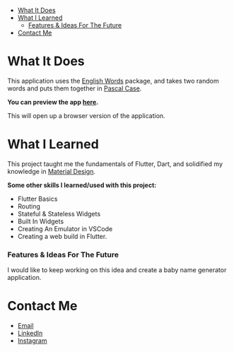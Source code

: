 
- [What It Does](#what-it-does)
- [What I Learned](#what-i-learned)
    - [Features & Ideas For The Future](#features--ideas-for-the-future)
- [Contact Me](#contact-me)

# What It Does

This application uses the [English Words](https://pub.dev/packages/english_words) package, and takes two random words and puts them together in [Pascal Case](https://www.theserverside.com/definition/Pascal-case).

**You can preview the app [here](https://coletoncodes.github.io).**

 This will open up a browser version of the application.

# What I Learned

This project taught me the fundamentals of Flutter, Dart, and solidified my knowledge in [Material Design](https://material.io/develop/flutter).

**Some other skills I learned/used with this project:**
- Flutter Basics
- Routing
- Stateful & Stateless Widgets
- Built In Widgets
- Creating An Emulator in VSCode
- Creating a web build in Flutter.

### Features & Ideas For The Future

I would like to keep working on this idea and create a baby name generator application. 

# Contact Me

* [Email](mailto:coletoncodes@gmail.com)
* [LinkedIn](https://www.linkedin.com/in/coletongorecke/)
* [Instagram](https://www.instagram.com/coletongorecke)

